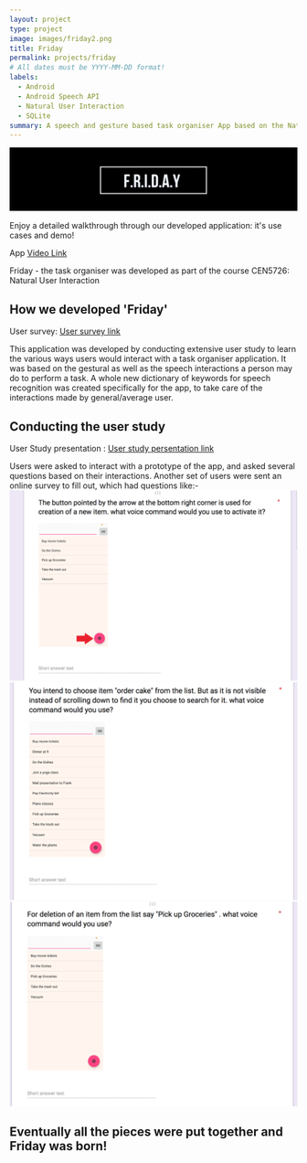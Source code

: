 ```yaml
---
layout: project
type: project
image: images/friday2.png
title: Friday
permalink: projects/friday
# All dates must be YYYY-MM-DD format!
labels:
  - Android
  - Android Speech API
  - Natural User Interaction
  - SQLite
summary: A speech and gesture based task organiser App based on the Natural User Interaction methodologies and surveys
---
```


<img class="ui image" src="../images/fridayheader.png">

Enjoy a detailed walkthrough through our developed application: it's use cases and demo!

App [Video Link](https://www.youtube.com/watch?v=oFvKx148R0E)
<div class="ui embed" url="https://www.youtube.com/watch?v=oFvKx148R0E" >
</div>

Friday - the task organiser was developed as part of the course CEN5726: Natural User Interaction

## How we developed 'Friday'

User survey: [User survey link](https://docs.google.com/forms/d/14Z8ojrB_L2o6NfSiPg_PTUCGWdoFgKKl_jc2LB8gmLY/edit)

This application was developed by conducting extensive user study to learn the various ways users would interact with a task organiser application. It was based on the gestural as well as the speech interactions a person may do to perform a task.
A whole new dictionary of keywords for speech recognition was created specifically for the app, to take care of the interactions made by general/average user.

## Conducting the user study
User Study presentation : [User study persentation link](https://docs.google.com/presentation/d/1oGPNu3mvny32ylAmwHBT37zBb4viN44Dky4AwqEJ7Mo/edit#slide=id.p)

Users were asked to interact with a prototype of the app, and asked several questions based on their interactions.
Another set of users were sent an online survey to fill out, which had questions like:-
<img class="ui image" src="../images/fridayq1.png">
<img class="ui image" src="../images/fridayq2.png">
<img class="ui image" src="../images/fridayq3.png">



## Eventually all the pieces were put together and Friday was born!
